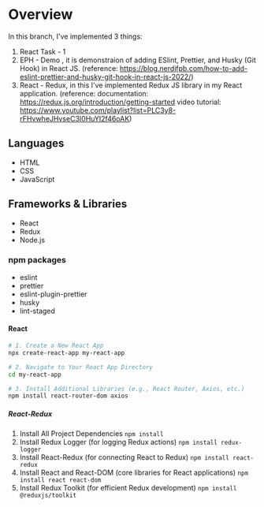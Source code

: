 # Overview

In this branch, I've implemented 3 things:

1. React Task - 1
2. EPH - Demo , it is demonstraion of adding ESlint, Prettier, and Husky (Git Hook) in React JS. (reference: https://blog.nerdjfpb.com/how-to-add-eslint-prettier-and-husky-git-hook-in-react-js-2022/)
3. React - Redux, in this I've implemented Redux JS library in my React application.
   (reference: documentation: https://redux.js.org/introduction/getting-started
   video tutorial: https://www.youtube.com/playlist?list=PLC3y8-rFHvwheJHvseC3I0HuYI2f46oAK)

## Languages

- HTML
- CSS
- JavaScript

## Frameworks & Libraries

- React
- Redux
- Node.js

### npm packages

- eslint
- prettier
- eslint-plugin-prettier
- husky
- lint-staged

#### React

```bash
# 1. Create a New React App
npx create-react-app my-react-app

# 2. Navigate to Your React App Directory
cd my-react-app

# 3. Install Additional Libraries (e.g., React Router, Axios, etc.)
npm install react-router-dom axios
```

##### React-Redux

1. Install All Project Dependencies `npm install`
2. Install Redux Logger (for logging Redux actions) `npm install redux-logger`
3. Install React-Redux (for connecting React to Redux) `npm install react-redux`
4. Install React and React-DOM (core libraries for React applications) `npm install react react-dom`
5. Install Redux Toolkit (for efficient Redux development) `npm install @reduxjs/toolkit`
